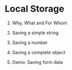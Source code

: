 # Local Storage

1. Why, What and For Whom

2. Saving a simple string

3. Saving a number

4. Saving a complete object

5. Demo: Saving form data

